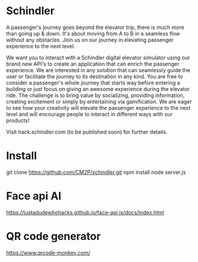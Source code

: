 # Schindler

A passenger's journey goes beyond the elevator trip, there is much more than going up & down. It's about moving from A
to B in a seamless flow without any obstacles. Join us on our journey in elevating passenger experience to the next
level.

We want you to interact with a Schindler digital elevator simulator using our brand new API's to create an application
that can enrich the passenger experience. We are interested in any solution that can seamlessly guide the user or
facilitate the journey to its destination in any kind. You are free to consider a passenger's whole journey that starts
way before entering a building or just focus on giving an awesome experience during the elevator ride. The challenge is
to bring value by socializing, providing information, creating excitement or simply by entertaining via gamification. We
are eager to see how your creativity will elevate the passenger experience to the next level and will encourage people
to interact in different ways with our products! 

Visit hack.schindler.com (to be published soon) for further details.

# Install
git clone https://github.com/CM2P/schindler.git
npm install
node server.js

# Face api AI
https://justadudewhohacks.github.io/face-api.js/docs/index.html

# QR code generator
https://www.qrcode-monkey.com/